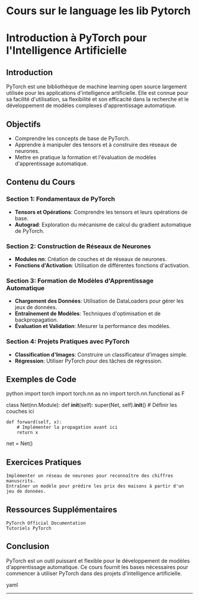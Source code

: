 # Cours sur le language les lib Pytorch
# Introduction à PyTorch pour l'Intelligence Artificielle

## Introduction
PyTorch est une bibliothèque de machine learning open source largement utilisée pour les applications d'intelligence artificielle. Elle est connue pour sa facilité d'utilisation, sa flexibilité et son efficacité dans la recherche et le développement de modèles complexes d'apprentissage automatique.

## Objectifs
- Comprendre les concepts de base de PyTorch.
- Apprendre à manipuler des tensors et à construire des réseaux de neurones.
- Mettre en pratique la formation et l'évaluation de modèles d'apprentissage automatique.

## Contenu du Cours

### Section 1: Fondamentaux de PyTorch
- **Tensors et Opérations**: Comprendre les tensors et leurs opérations de base.
- **Autograd**: Exploration du mécanisme de calcul du gradient automatique de PyTorch.

### Section 2: Construction de Réseaux de Neurones
- **Modules nn**: Création de couches et de réseaux de neurones.
- **Fonctions d'Activation**: Utilisation de différentes fonctions d'activation.

### Section 3: Formation de Modèles d'Apprentissage Automatique
- **Chargement des Données**: Utilisation de DataLoaders pour gérer les jeux de données.
- **Entraînement de Modèles**: Techniques d'optimisation et de backpropagation.
- **Évaluation et Validation**: Mesurer la performance des modèles.

### Section 4: Projets Pratiques avec PyTorch
- **Classification d'Images**: Construire un classificateur d'images simple.
- **Régression**: Utiliser PyTorch pour des tâches de régression.

## Exemples de Code

python
import torch
import torch.nn as nn
import torch.nn.functional as F

class Net(nn.Module):
    def __init__(self):
        super(Net, self).__init__()
        # Définir les couches ici

    def forward(self, x):
        # Implémenter la propagation avant ici
        return x

net = Net()

## Exercices Pratiques

    Implémenter un réseau de neurones pour reconnaître des chiffres manuscrits.
    Entraîner un modèle pour prédire les prix des maisons à partir d'un jeu de données.

## Ressources Supplémentaires

    PyTorch Official Documentation
    Tutoriels PyTorch

## Conclusion

PyTorch est un outil puissant et flexible pour le développement de modèles d'apprentissage automatique. Ce cours fournit les bases nécessaires pour commencer à utiliser PyTorch dans des projets d'intelligence artificielle.

yaml


---

